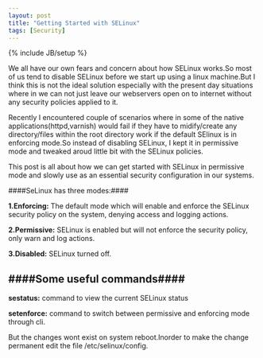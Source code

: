 ```yaml
---
layout: post
title: "Getting Started with SELinux"
tags: [Security]
---
```

{% include JB/setup %}

We all have our own fears and concern about how SELinux works.So most of us tend to disable SELinux before we start up using a linux machine.But I think this is not the ideal solution especially with the present day situations where in we can not just leave our webservers open on to internet without any security policies applied to it.

Recently I encountered couple of scenarios where in some of the native applications(httpd,varnish) would fail if they have to midify/create any directory/files within the root directory work if the default SElinux is in enforcing mode.So instead of disabling SELinux, I kept it in permissive mode and tweaked aroud little bit with the SELinux policies.

This post is all about how we can get started with SELinux in permissive mode and slowly use as an essential security configuration in our systems.

####SeLinux has three modes:####

**1.Enforcing:** The default mode which will enable and enforce the SELinux security policy on the system, denying access and logging actions.

**2.Permissive:** SELinux is enabled but will not enforce the security policy, only warn and log actions.

**3.Disabled:** SELinux turned off.


####Some useful commands####
----------------------------
  **sestatus:** command to view the current SELinux status

  **setenforce:** command to switch between permissive and enforcing mode through cli.

  But the changes wont exist on system reboot.Inorder to make the change permanent edit the file /etc/selinux/config.